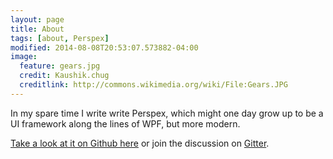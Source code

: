 ```yaml
---
layout: page
title: About
tags: [about, Perspex]
modified: 2014-08-08T20:53:07.573882-04:00
image:
  feature: gears.jpg
  credit: Kaushik.chug
  creditlink: http://commons.wikimedia.org/wiki/File:Gears.JPG
---
```


In my spare time I write write Perspex, which might one day grow up to be a UI framework along the
lines of WPF, but more modern.

[Take a look at it on Github here](http://github.com/grokys/perspex) or join the discussion on
[Gitter](https://gitter.im/grokys/Perspex).
